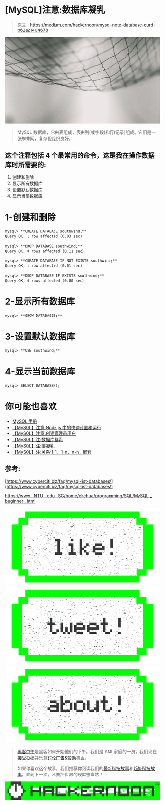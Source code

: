 # [MySQL]注意:数据库凝乳

> 原文：<https://medium.com/hackernoon/mysql-note-database-curd-b62a21404678>

![](img/b5802649a8d3aaa055830b54af28e7ed.png)

> MySQL 数据库，它由表组成，表由列(或字段)和行(记录)组成。它们是一张蜘蛛网，复杂但组织良好。

## 这个注释包括 4 个最常用的命令，这是我在操作数据库时所需要的:

1.  创建和删除
2.  显示所有数据库
3.  设置默认数据库
4.  显示当前数据库

# 1-创建和删除

```
mysql> **CREATE DATABASE southwind;**
Query OK, 1 row affected (0.03 sec)

mysql> **DROP DATABASE southwind;**
Query OK, 0 rows affected (0.11 sec)

mysql> **CREATE DATABASE IF NOT EXISTS southwind;**
Query OK, 1 row affected (0.01 sec)

mysql> **DROP DATABASE IF EXISTS southwind;**
Query OK, 0 rows affected (0.00 sec)
```

# 2-显示所有数据库

```
mysql> **SHOW DATABASES;**
```

# 3-设置默认数据库

```
mysql> **USE southwind;**
```

# 4-显示当前数据库

```
mysql> SELECT DATABASE();
```

# 你可能也喜欢

*   [MySQL 手册](/curiousian/mysql-handbook-tutorial-example-for-beginner-setup-admin-query-curd-relation-583b05106c1f#.v7tni8uoj)
*   [【MySQL】注意:Node.js 中的快速设置和运行](https://hackernoon.com/nodejs-mysql-install-setup-tutorial-example-connection-insert-query-fd5c5032d3b0#.hpp65qg28)
*   [【MySQL】注意:创建管理员用户](https://hackernoon.com/mysql-note-create-admin-user-5e77b43ecc8e#.uncmszepg)
*   [【MySQL】注:数据库凝乳](https://hackernoon.com/mysql-note-database-curd-b62a21404678#.jm4eqcmgu)
*   [【MySQL】注:排凝乳](/hacker-daily/mysql-tutorial-query-limit-offset-condition-row-foreign-key-join-select-d3835b28e1a#.dob477vn4)
*   [【MySQL】注:关系:1–1，1-n，n-n，嵌套](https://hackernoon.com/mysql-tutorial-example-relation-foreign-key-database-funtion-join-table-query-one-namy-nest-41dd09648fbd)

## 参考:

[https://www.cyberciti.biz/faq/mysql-list-databases/](https://www.cyberciti.biz/faq/mysql-list-databases/)

[https://www . NTU . edu . SG/home/ehchua/programming/SQL/MySQL _ beginner . html](https://www.ntu.edu.sg/home/ehchua/programming/sql/MySQL_Beginner.html)

[![](img/50ef4044ecd4e250b5d50f368b775d38.png)](http://bit.ly/HackernoonFB)[![](img/979d9a46439d5aebbdcdca574e21dc81.png)](https://goo.gl/k7XYbx)[![](img/2930ba6bd2c12218fdbbf7e02c8746ff.png)](https://goo.gl/4ofytp)

> [黑客中午](http://bit.ly/Hackernoon)是黑客如何开始他们的下午。我们是 AMI 家庭的一员。我们现在[接受投稿](http://bit.ly/hackernoonsubmission)并乐意[讨论广告&赞助](mailto:partners@amipublications.com)机会。
> 
> 如果你喜欢这个故事，我们推荐你阅读我们的[最新科技故事](http://bit.ly/hackernoonlatestt)和[趋势科技故事](https://hackernoon.com/trending)。直到下一次，不要把世界的现实想当然！

![](img/be0ca55ba73a573dce11effb2ee80d56.png)